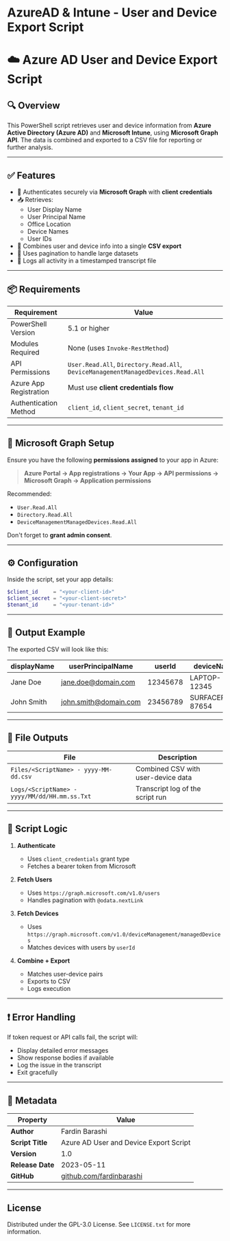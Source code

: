 # AzureAD & Intune -  User and Device Export Script
# ☁️ Azure AD User and Device Export Script

## 🔍 Overview

This PowerShell script retrieves user and device information from **Azure Active Directory (Azure AD)** and **Microsoft Intune**, using **Microsoft Graph API**. The data is combined and exported to a CSV file for reporting or further analysis.

---

## ✅ Features

- 🔐 Authenticates securely via **Microsoft Graph** with **client credentials**
- 📥 Retrieves:
  - User Display Name
  - User Principal Name
  - Office Location
  - Device Names
  - User IDs
- 💾 Combines user and device info into a single **CSV export**
- 🧪 Uses pagination to handle large datasets
- 📝 Logs all activity in a timestamped transcript file

---

## 📦 Requirements

| Requirement             | Value                                      |
|-------------------------|--------------------------------------------|
| PowerShell Version      | 5.1 or higher                              |
| Modules Required        | None (uses `Invoke-RestMethod`)            |
| API Permissions         | `User.Read.All`, `Directory.Read.All`, `DeviceManagementManagedDevices.Read.All` |
| Azure App Registration  | Must use **client credentials flow**       |
| Authentication Method   | `client_id`, `client_secret`, `tenant_id`  |

---

## 🔐 Microsoft Graph Setup

Ensure you have the following **permissions assigned** to your app in Azure:

> **Azure Portal → App registrations → Your App → API permissions → Microsoft Graph → Application permissions**

Recommended:
- `User.Read.All`
- `Directory.Read.All`
- `DeviceManagementManagedDevices.Read.All`

Don't forget to **grant admin consent**.

---

## ⚙️ Configuration

Inside the script, set your app details:

```powershell
$client_id     = "<your-client-id>"
$client_secret = "<your-client-secret>"
$tenant_id     = "<your-tenant-id>"
```

---

## 🧾 Output Example

The exported CSV will look like this:

| displayName     | userPrincipalName     | userId     | deviceName           | officeLocation |
|------------------|------------------------|------------|-----------------------|----------------|
| Jane Doe         | jane.doe@domain.com    | 12345678   | LAPTOP-12345          | Stockholm      |
| John Smith       | john.smith@domain.com  | 23456789   | SURFACEPRO-87654      | Göteborg       |

---

## 📁 File Outputs

| File                                      | Description                         |
|-------------------------------------------|-------------------------------------|
| `Files/<ScriptName> - yyyy-MM-dd.csv`     | Combined CSV with user-device data  |
| `Logs/<ScriptName> - yyyy/MM/dd/HH.mm.ss.Txt` | Transcript log of the script run     |

---

## 🧠 Script Logic

1. **Authenticate**
   - Uses `client_credentials` grant type
   - Fetches a bearer token from Microsoft

2. **Fetch Users**
   - Uses `https://graph.microsoft.com/v1.0/users`
   - Handles pagination with `@odata.nextLink`

3. **Fetch Devices**
   - Uses `https://graph.microsoft.com/v1.0/deviceManagement/managedDevices`
   - Matches devices with users by `userId`

4. **Combine + Export**
   - Matches user-device pairs
   - Exports to CSV
   - Logs execution

---

## ❗ Error Handling

If token request or API calls fail, the script will:
- Display detailed error messages
- Show response bodies if available
- Log the issue in the transcript
- Exit gracefully

---

## 📓 Metadata

| Property         | Value                                          |
|------------------|------------------------------------------------|
| **Author**       | Fardin Barashi                                 |
| **Script Title** | Azure AD User and Device Export Script         |
| **Version**      | 1.0                                            |
| **Release Date** | 2023-05-11                                     |
| **GitHub**       | [github.com/fardinbarashi](https://github.com/fardinbarashi) |

---


<!-- LICENSE -->
## License
Distributed under the GPL-3.0 License. See `LICENSE.txt` for more information.


